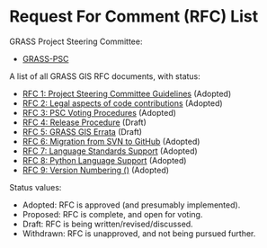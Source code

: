 # Request For Comment (RFC) List

GRASS Project Steering Committee:

- [GRASS-PSC](https://grasswiki.osgeo.org/wiki/PSC)

A list of all GRASS GIS RFC documents, with status:

- [RFC 1: Project Steering Committee Guidelines](PSC_guidelines.md) (Adopted)
- [RFC 2: Legal aspects of code contributions](legal_aspects_of_code_contributions.md)
  (Adopted)
- [RFC 3: PSC Voting Procedures](PSC_voting_procedures.md) (Adopted)
- [RFC 4: Release Procedure](https://trac.osgeo.org/grass/wiki/RFC/4_ReleaseProcedure)
  (Draft)
- [RFC 5: GRASS GIS Errata](https://trac.osgeo.org/grass/wiki/RFC/5_Errata) (Draft)
- [RFC 6: Migration from SVN to GitHub](migration_github.md) (Adopted)
- [RFC 7: Language Standards Support](language_standards_support.md) (Adopted)
- [RFC 8: Python Language Support](python_language_support.md) (Adopted)
- [RFC 9: Version Numbering ()](version_numbering.md) (Adopted)

Status values:

- Adopted: RFC is approved (and presumably implemented).
- Proposed: RFC is complete, and open for voting.
- Draft: RFC is being written/revised/discussed.
- Withdrawn: RFC is unapproved, and not being pursued further.
